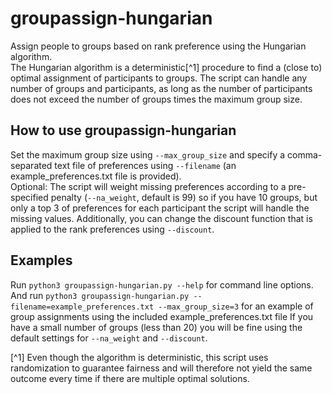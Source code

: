 # groupassign-hungarian
Assign people to groups based on rank preference using the Hungarian algorithm.  
The Hungarian algorithm is a deterministic[^1] procedure to find a (close to) optimal assignment of participants to groups. The script can handle any number of groups and participants, as long as the number of participants does not exceed the number of groups times the maximum group size.  

## How to use groupassign-hungarian
Set the maximum group size using `--max_group_size` and specify a comma-separated text file of preferences using `--filename` (an example_preferences.txt file is provided).  
Optional: The script will weight missing preferences according to a pre-specified penalty (`--na_weight`, default is 99) so if you have 10 groups, but only a top 3 of preferences for each participant the script will handle the missing values. Additionally, you can change the discount function that is applied to the rank preferences using `--discount`.

## Examples
Run `python3 groupassign-hungarian.py --help` for command line options.  
And run `python3 groupassign-hungarian.py --filename=example_preferences.txt --max_group_size=3` for an example of group assignments using the included example_preferences.txt file
If you have a small number of groups (less than 20) you will be fine using the default settings for `--na_weight` and `--discount`.  

[^1] Even though the algorithm is deterministic, this script uses randomization to guarantee fairness and will therefore not yield the same outcome every time if there are multiple optimal solutions.
